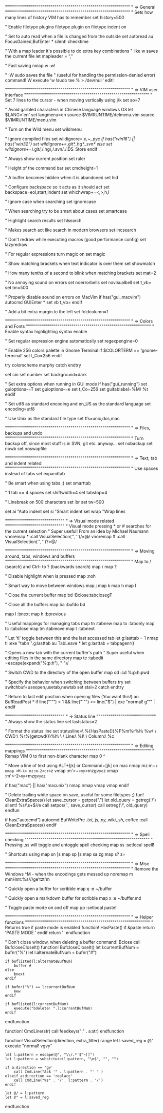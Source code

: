 
"""""""""""""""""""""""""""""""""""""""""""""""""""""""""""""""
" => General
"""""""""""""""""""""""""""""""""""""""""""""""""""""""""""""""
" Sets how many lines of history VIM has to remember
set history=500

" Enable filetype plugins
filetype plugin on
filetype indent on

" Set to auto read when a file is changed from the outside
set autoread
au FocusGained,BufEnter * silent! checktime

" With a map leader it's possible to do extra key combinations
" like <leader>w saves the current file
let mapleader = ","

" Fast saving
nmap <leader>w :w!<cr>

" :W sudo saves the file
" (useful for handling the permission-denied error)
command! W execute 'w !sudo tee % > /dev/null' <bar> edit!


"""""""""""""""""""""""""""""""""""""""""""""""""""""""""""""""
" => VIM user interface
"""""""""""""""""""""""""""""""""""""""""""""""""""""""""""""""
" Set 7 lines to the cursor - when moving vertically using j/k
set so=7

" Avoid garbled characters in Chinese language windows OS
let $LANG='en'
set langmenu=en
source $VIMRUNTIME/delmenu.vim
source $VIMRUNTIME/menu.vim

" Turn on the Wild menu
set wildmenu

" Ignore compiled files
set wildignore=*.o,*~,*.pyc
if has("win16") || has("win32")
    set wildignore+=.git\*,.hg\*,.svn\*
else
    set wildignore+=*/.git/*,*/.hg/*,*/.svn/*,*/.DS_Store
endif

" Always show current position
set ruler

" Height of the command bar
set cmdheight=1

" A buffer becomes hidden when it is abandoned
set hid

" Configure backspace so it acts as it should act
set backspace=eol,start,indent
set whichwrap+=<,>,h,l

" Ignore case when searching
set ignorecase

" When searching try to be smart about cases
set smartcase

" Highlight search results
set hlsearch

" Makes search act like search in modern browsers
set incsearch

" Don't redraw while executing macros (good performance config)
set lazyredraw

" For regular expressions turn magic on
set magic

" Show matching brackets when text indicator is over them
set showmatch

" How many tenths of a second to blink when matching brackets
set mat=2

" No annoying sound on errors
set noerrorbells
set novisualbell
set t_vb=
set tm=500

" Properly disable sound on errors on MacVim
if has("gui_macvim")
    autocmd GUIEnter * set vb t_vb=
endif

" Add a bit extra margin to the left
set foldcolumn=1


"""""""""""""""""""""""""""""""""""""""""""""""""""""""""""""""
" => Colors and Fonts
"""""""""""""""""""""""""""""""""""""""""""""""""""""""""""""""
" Enable syntax highlighting
syntax enable

" Set regular expression engine automatically
set regexpengine=0

" Enable 256 colors palette in Gnome Terminal
if $COLORTERM == 'gnome-terminal'
    set t_Co=256
endif

try
    colorscheme murphy
catch
endtry

set cin
set number
set background=dark

" Set extra options when running in GUI mode
if has("gui_running")
    set guioptions-=T
    set guioptions-=e
    set t_Co=256
    set guitablabel=%M\ %t
endif

" Set utf8 as standard encoding and en_US as the standard language
set encoding=utf8

" Use Unix as the standard file type
set ffs=unix,dos,mac


"""""""""""""""""""""""""""""""""""""""""""""""""""""""""""""""
" => Files, backups and undo
"""""""""""""""""""""""""""""""""""""""""""""""""""""""""""""""
" Turn backup off, since most stuff is in SVN, git etc. anyway...
set nobackup
set nowb
set noswapfile


"""""""""""""""""""""""""""""""""""""""""""""""""""""""""""""""
" => Text, tab and indent related
"""""""""""""""""""""""""""""""""""""""""""""""""""""""""""""""
" Use spaces instead of tabs
set expandtab

" Be smart when using tabs ;)
set smarttab

" 1 tab == 4 spaces
set shiftwidth=4
set tabstop=4

" Linebreak on 500 characters
set lbr
set tw=500

set ai "Auto indent
set si "Smart indent
set wrap "Wrap lines


""""""""""""""""""""""""""""""
" => Visual mode related
""""""""""""""""""""""""""""""
" Visual mode pressing * or # searches for the current selection
" Super useful! From an idea by Michael Naumann
vnoremap <silent> * :<C-u>call VisualSelection('', '')<CR>/<C-R>=@/<CR><CR>
vnoremap <silent> # :<C-u>call VisualSelection('', '')<CR>?<C-R>=@/<CR><CR>


"""""""""""""""""""""""""""""""""""""""""""""""""""""""""""""""
" => Moving around, tabs, windows and buffers
"""""""""""""""""""""""""""""""""""""""""""""""""""""""""""""""
" Map <Space> to / (search) and Ctrl-<Space> to ? (backwards search)
map <space> /
map <C-space> ?

" Disable highlight when <leader><cr> is pressed
map <silent> <leader><cr> :noh<cr>

" Smart way to move between windows
map <C-j> <C-W>j
map <C-k> <C-W>k
map <C-h> <C-W>h
map <C-l> <C-W>l

" Close the current buffer
map <leader>bd :Bclose<cr>:tabclose<cr>gT

" Close all the buffers
map <leader>ba :bufdo bd<cr>

map <leader>l :bnext<cr>
map <leader>h :bprevious<cr>

" Useful mappings for managing tabs
map <leader>tn :tabnew<cr>
map <leader>to :tabonly<cr>
map <leader>tc :tabclose<cr>
map <leader>tm :tabmove
map <leader>t<leader> :tabnext<cr>

" Let 'tl' toggle between this and the last accessed tab
let g:lasttab = 1
nmap <leader>tl :exe "tabn ".g:lasttab<CR>
au TabLeave * let g:lasttab = tabpagenr()


" Opens a new tab with the current buffer's path
" Super useful when editing files in the same directory
map <leader>te :tabedit <C-r>=escape(expand("%:p:h"), " ")<cr>/

" Switch CWD to the directory of the open buffer
map <leader>cd :cd %:p:h<cr>:pwd<cr>

" Specify the behavior when switching between buffers
try
  set switchbuf=useopen,usetab,newtab
  set stal=2
catch
endtry

" Return to last edit position when opening files (You want this!)
au BufReadPost * if line("'\"") > 1 && line("'\"") <= line("$") | exe "normal! g'\"" | endif


""""""""""""""""""""""""""""""
" => Status line
""""""""""""""""""""""""""""""
" Always show the status line
set laststatus=2

" Format the status line
set statusline=\ %{HasPaste()}%F%m%r%h\ %w\ \ CWD:\ %r%{getcwd()}%h\ \ \ Line:\ %l\ \ Column:\ %c


"""""""""""""""""""""""""""""""""""""""""""""""""""""""""""""""
" => Editing mappings
"""""""""""""""""""""""""""""""""""""""""""""""""""""""""""""""
" Remap VIM 0 to first non-blank character
map 0 ^

" Move a line of text using ALT+[jk] or Command+[jk] on mac
nmap <M-j> mz:m+<cr>`z
nmap <M-k> mz:m-2<cr>`z
vmap <M-j> :m'>+<cr>`<my`>mzgv`yo`z
vmap <M-k> :m'<-2<cr>`>my`<mzgv`yo`z

if has("mac") || has("macunix")
  nmap <D-j> <M-j>
  nmap <D-k> <M-k>
  vmap <D-j> <M-j>
  vmap <D-k> <M-k>
endif

" Delete trailing white space on save, useful for some filetypes ;)
fun! CleanExtraSpaces()
    let save_cursor = getpos(".")
    let old_query = getreg('/')
    silent! %s/\s\+$//e
    call setpos('.', save_cursor)
    call setreg('/', old_query)
endfun

if has("autocmd")
    autocmd BufWritePre *.txt,*.js,*.py,*.wiki,*.sh,*.coffee :call CleanExtraSpaces()
endif


"""""""""""""""""""""""""""""""""""""""""""""""""""""""""""""""
" => Spell checking
"""""""""""""""""""""""""""""""""""""""""""""""""""""""""""""""
" Pressing ,ss will toggle and untoggle spell checking
map <leader>ss :setlocal spell!<cr>

" Shortcuts using <leader>
map <leader>sn ]s
map <leader>sp [s
map <leader>sa zg
map <leader>s? z=


"""""""""""""""""""""""""""""""""""""""""""""""""""""""""""""""
" => Misc
"""""""""""""""""""""""""""""""""""""""""""""""""""""""""""""""
" Remove the Windows ^M - when the encodings gets messed up
noremap <Leader>m mmHmt:%s/<C-V><cr>//ge<cr>'tzt'm

" Quickly open a buffer for scribble
map <leader>q :e ~/buffer<cr>

" Quickly open a markdown buffer for scribble
map <leader>x :e ~/buffer.md<cr>

" Toggle paste mode on and off
map <leader>pp :setlocal paste!<cr>


"""""""""""""""""""""""""""""""""""""""""""""""""""""""""""""""
" => Helper functions
"""""""""""""""""""""""""""""""""""""""""""""""""""""""""""""""
" Returns true if paste mode is enabled
function! HasPaste()
    if &paste
        return 'PASTE MODE  '
    endif
    return ''
endfunction

" Don't close window, when deleting a buffer
command! Bclose call <SID>BufcloseCloseIt()
function! <SID>BufcloseCloseIt()
    let l:currentBufNum = bufnr("%")
    let l:alternateBufNum = bufnr("#")

    if buflisted(l:alternateBufNum)
        buffer #
    else
        bnext
    endif

    if bufnr("%") == l:currentBufNum
        new
    endif

    if buflisted(l:currentBufNum)
        execute("bdelete! ".l:currentBufNum)
    endif
endfunction

function! CmdLine(str)
    call feedkeys(":" . a:str)
endfunction

function! VisualSelection(direction, extra_filter) range
    let l:saved_reg = @"
    execute "normal! vgvy"

    let l:pattern = escape(@", "\\/.*'$^~[]")
    let l:pattern = substitute(l:pattern, "\n$", "", "")

    if a:direction == 'gv'
        call CmdLine("Ack '" . l:pattern . "' " )
    elseif a:direction == 'replace'
        call CmdLine("%s" . '/'. l:pattern . '/')
    endif

    let @/ = l:pattern
    let @" = l:saved_reg
endfunction
